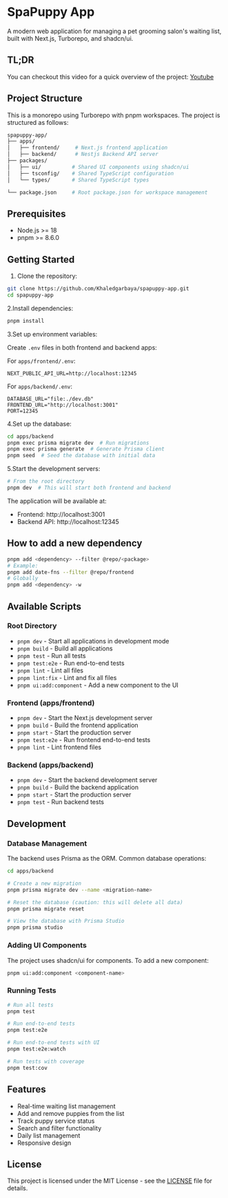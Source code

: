 # SpaPuppy App

A modern web application for managing a pet grooming salon's waiting list, built with Next.js, Turborepo, and shadcn/ui.

## TL;DR

You can checkout this video for a quick overview of the project:
[Youtube](https://youtu.be/_J9u1eEUzDc)

## Project Structure

This is a monorepo using Turborepo with pnpm workspaces. The project is structured as follows:

```sh
spapuppy-app/
├── apps/
│   ├── frontend/     # Next.js frontend application
│   ├── backend/      # Nestjs Backend API server
├── packages/
│   ├── ui/          # Shared UI components using shadcn/ui
│   ├── tsconfig/    # Shared TypeScript configuration
│   └── types/       # Shared TypeScript types

└── package.json     # Root package.json for workspace management
```

## Prerequisites

- Node.js >= 18
- pnpm >= 8.6.0

## Getting Started

1. Clone the repository:

```bash
git clone https://github.com/Khaledgarbaya/spapuppy-app.git
cd spapuppy-app
```

2.Install dependencies:

```bash
pnpm install
```

3.Set up environment variables:

Create `.env` files in both frontend and backend apps:

For `apps/frontend/.env`:

```env
NEXT_PUBLIC_API_URL=http://localhost:12345
```

For `apps/backend/.env`:

```env
DATABASE_URL="file:./dev.db"
FRONTEND_URL="http://localhost:3001"
PORT=12345
```

4.Set up the database:

```bash
cd apps/backend
pnpm exec prisma migrate dev  # Run migrations
pnpm exec prisma generate  # Generate Prisma client
pnpm seed  # Seed the database with initial data
```

5.Start the development servers:

```bash
# From the root directory
pnpm dev  # This will start both frontend and backend
```

The application will be available at:

- Frontend: http://localhost:3001
- Backend API: http://localhost:12345

## How to add a new dependency

```bash
pnpm add <dependency> --filter @repo/<package>
# Example:
pnpm add date-fns --filter @repo/frontend
# Globally
pnpm add <dependency> -w    
```

## Available Scripts

### Root Directory

- `pnpm dev` - Start all applications in development mode
- `pnpm build` - Build all applications
- `pnpm test` - Run all tests
- `pnpm test:e2e` - Run end-to-end tests
- `pnpm lint` - Lint all files
- `pnpm lint:fix` - Lint and fix all files
- `pnpm ui:add:component` - Add a new component to the UI

### Frontend (apps/frontend)

- `pnpm dev` - Start the Next.js development server
- `pnpm build` - Build the frontend application
- `pnpm start` - Start the production server
- `pnpm test:e2e` - Run frontend end-to-end tests
- `pnpm lint` - Lint frontend files

### Backend (apps/backend)

- `pnpm dev` - Start the backend development server
- `pnpm build` - Build the backend application
- `pnpm start` - Start the production server
- `pnpm test` - Run backend tests

## Development

### Database Management

The backend uses Prisma as the ORM. Common database operations:

```bash
cd apps/backend

# Create a new migration
pnpm prisma migrate dev --name <migration-name>

# Reset the database (caution: this will delete all data)
pnpm prisma migrate reset

# View the database with Prisma Studio
pnpm prisma studio
```

### Adding UI Components

The project uses shadcn/ui for components. To add a new component:

```bash
pnpm ui:add:component <component-name>
```

### Running Tests

```bash
# Run all tests
pnpm test

# Run end-to-end tests
pnpm test:e2e

# Run end-to-end tests with UI
pnpm test:e2e:watch

# Run tests with coverage
pnpm test:cov
```

## Features

- Real-time waiting list management
- Add and remove puppies from the list
- Track puppy service status
- Search and filter functionality
- Daily list management
- Responsive design

## License

This project is licensed under the MIT License - see the [LICENSE](LICENSE) file for details.
